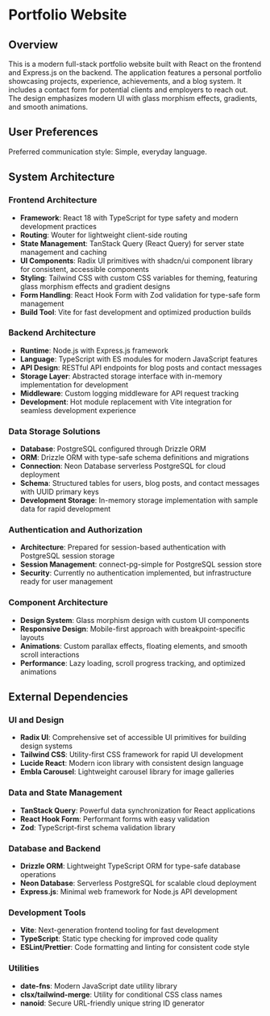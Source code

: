 # Portfolio Website

## Overview

This is a modern full-stack portfolio website built with React on the frontend and Express.js on the backend. The application features a personal portfolio showcasing projects, experience, achievements, and a blog system. It includes a contact form for potential clients and employers to reach out. The design emphasizes modern UI with glass morphism effects, gradients, and smooth animations.

## User Preferences

Preferred communication style: Simple, everyday language.

## System Architecture

### Frontend Architecture
- **Framework**: React 18 with TypeScript for type safety and modern development practices
- **Routing**: Wouter for lightweight client-side routing
- **State Management**: TanStack Query (React Query) for server state management and caching
- **UI Components**: Radix UI primitives with shadcn/ui component library for consistent, accessible components
- **Styling**: Tailwind CSS with custom CSS variables for theming, featuring glass morphism effects and gradient designs
- **Form Handling**: React Hook Form with Zod validation for type-safe form management
- **Build Tool**: Vite for fast development and optimized production builds

### Backend Architecture
- **Runtime**: Node.js with Express.js framework
- **Language**: TypeScript with ES modules for modern JavaScript features
- **API Design**: RESTful API endpoints for blog posts and contact messages
- **Storage Layer**: Abstracted storage interface with in-memory implementation for development
- **Middleware**: Custom logging middleware for API request tracking
- **Development**: Hot module replacement with Vite integration for seamless development experience

### Data Storage Solutions
- **Database**: PostgreSQL configured through Drizzle ORM
- **ORM**: Drizzle ORM with type-safe schema definitions and migrations
- **Connection**: Neon Database serverless PostgreSQL for cloud deployment
- **Schema**: Structured tables for users, blog posts, and contact messages with UUID primary keys
- **Development Storage**: In-memory storage implementation with sample data for rapid development

### Authentication and Authorization
- **Architecture**: Prepared for session-based authentication with PostgreSQL session storage
- **Session Management**: connect-pg-simple for PostgreSQL session store
- **Security**: Currently no authentication implemented, but infrastructure ready for user management

### Component Architecture
- **Design System**: Glass morphism design with custom UI components
- **Responsive Design**: Mobile-first approach with breakpoint-specific layouts
- **Animations**: Custom parallax effects, floating elements, and smooth scroll interactions
- **Performance**: Lazy loading, scroll progress tracking, and optimized animations

## External Dependencies

### UI and Design
- **Radix UI**: Comprehensive set of accessible UI primitives for building design systems
- **Tailwind CSS**: Utility-first CSS framework for rapid UI development
- **Lucide React**: Modern icon library with consistent design language
- **Embla Carousel**: Lightweight carousel library for image galleries

### Data and State Management
- **TanStack Query**: Powerful data synchronization for React applications
- **React Hook Form**: Performant forms with easy validation
- **Zod**: TypeScript-first schema validation library

### Database and Backend
- **Drizzle ORM**: Lightweight TypeScript ORM for type-safe database operations
- **Neon Database**: Serverless PostgreSQL for scalable cloud deployment
- **Express.js**: Minimal web framework for Node.js API development

### Development Tools
- **Vite**: Next-generation frontend tooling for fast development
- **TypeScript**: Static type checking for improved code quality
- **ESLint/Prettier**: Code formatting and linting for consistent code style

### Utilities
- **date-fns**: Modern JavaScript date utility library
- **clsx/tailwind-merge**: Utility for conditional CSS class names
- **nanoid**: Secure URL-friendly unique string ID generator